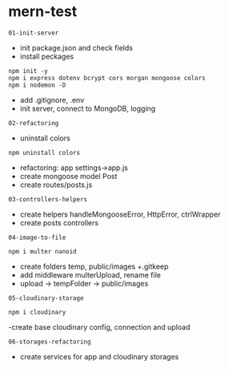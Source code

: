 # mern-test

`01-init-server`

- init package.json and check fields
- install peckages

```
npm init -y
npm i express dotenv bcrypt cors morgan mongoose colors
npm i nodemon -D
```

- add .gitignore, .env
- init server, connect to MongoDB, logging

`02-refactoring`

- uninstall colors

```
npm uninstall colors
```

- refactoring: app settings->app.js
- create mongoose model Post
- create routes/posts.js

`03-controllers-helpers`

- create helpers handleMongooseError, HttpError, ctrlWrapper
- create posts controllers

`04-image-to-file`

```
npm i multer nanoid
```

- create folders temp, public/images +.gitkeep
- add middleware multerUpload, rename file
- upload -> tempFolder -> public/images

`05-cloudinary-storage`

```
npm i cloudinary
```

-create base cloudinary config, connection and upload

`06-storages-refactoring`

- create services for app and cloudinary storages
